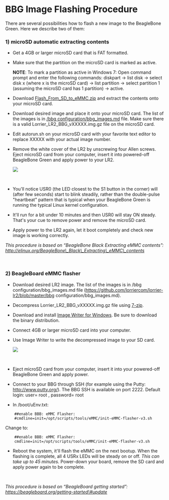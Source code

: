 BBG Image Flashing Procedure
============================

There are several possibilities how to flash a new image to the BeagleBone
Green. Here we describe two of them:

### 1) microSD automatic extracting contents

-   Get a 4GB or larger microSD card that is FAT formatted.

-   Make sure that the partition on the microSD card is marked as active.

    **NOTE**: To mark a partition as active in Windows 7: Open command prompt
    and enter the following commands: diskpart -\> list disk -\> select disk x
    (where x is the microSD card) -\> list partition -\> select partition 1
    (assuming the microSD card has 1 partition) -\> active.

-   Download
    [Flash\_From\_SD\_to\_eMMC.zip](https://drive.google.com/open?id=0B2d6XCsqk9PSREFxVFRpUG5MNTA)
    and extract the contents onto your microSD card.

-   Download desired image and place it onto your microSD card. The list of the
    images is in [/bbg
    configuration/bbg\_images.md](https://github.com/lorriercom/lorrier-lr2/blob/master/bbg%20configuration/bbg_images.md)
    file. Make sure there is a valid Lorrier\_LR2\_BBG\_vXXXXX.img.gz file on
    the microSD card.

-   Edit autorun.sh on your microSD card with your favorite text editor to
    replace XXXXX with your actual image number.

-   Remove the white cover of the LR2 by unscrewing four Allen screws. Eject
    microSD card from your computer, insert it into powered-off BeagleBone Green
    and apply power to your LR2.

    ![](https://abload.de/img/img_1809f2sp0.jpg)

 

-   You'll notice USR0 (the LED closest to the S1 button in the corner) will
    (after few seconds) start to blink steadily, rather than the double-pulse
    "heartbeat" pattern that is typical when your BeagleBone Green is running
    the typical Linux kernel configuration.

-   It'll run for a bit under 10 minutes and then USR0 will stay ON steady.
    That's your cue to remove power and remove the microSD card.

-   Apply power to the LR2 again, let it boot completely and check new image is
    working correctly.

*This procedure is based on “BeagleBone Black Extracting eMMC contents”:
http://elinux.org/BeagleBone\_Black\_Extracting\_eMMC\_contents*

 

### 2) BeagleBoard eMMC flasher

-   Download desired LR2 image. The list of the images is in /bbg
    configuration/bbg\_images.md file
    (https://github.com/lorriercom/lorrier-lr2/blob/master/bbg
    configuration/bbg\_images.md).

-   Decompress Lorrier\_LR2\_BBG\_vXXXXX.img.gz file using
    [7-zip](http://www.7-zip.org/download.html).

-   Download and install [Image Writer for
    Windows](https://sourceforge.net/projects/win32diskimager/files/latest/download).
    Be sure to download the binary distribution.

-   Connect 4GB or larger microSD card into your computer.

-   Use Image Writer to write the decompressed image to your SD card.

    ![](https://beagleboard.org/static/images/write-latestimage.png)

 

-   Eject microSD card from your computer, insert it into your powered-off
    BeagleBone Green and apply power.

-   Connect to your BBG through SSH (for example using the Putty:
    http://www.putty.org/). The BBG SSH is available on port 2222. Default
    login: user= root , password= root

-   In /boot/uEnv.txt:

~~~~~~~~~~~~~~~~~~~~~~~~~~~~~~~~~~~~~~~~~~~~~~~~~~~~~~~~~~~~~~~~~~~~~~~~~~~~~~~~
    ##enable BBB: eMMC Flasher:
    #cmdline=init=/opt/scripts/tools/eMMC/init-eMMC-flasher-v3.sh
~~~~~~~~~~~~~~~~~~~~~~~~~~~~~~~~~~~~~~~~~~~~~~~~~~~~~~~~~~~~~~~~~~~~~~~~~~~~~~~~

Change to:

~~~~~~~~~~~~~~~~~~~~~~~~~~~~~~~~~~~~~~~~~~~~~~~~~~~~~~~~~~~~~~~~~~~~~~~~~~~~~~~~
    ##enable BBB: eMMC Flasher:
    cmdline=init=/opt/scripts/tools/eMMC/init-eMMC-flasher-v3.sh
~~~~~~~~~~~~~~~~~~~~~~~~~~~~~~~~~~~~~~~~~~~~~~~~~~~~~~~~~~~~~~~~~~~~~~~~~~~~~~~~

-   Reboot the system, it'll flash the eMMC on the next bootup. When the
    flashing is complete, all 4 USRx LEDs will be steady on or off. *This can
    take up to 45 minutes.* Power-down your board, remove the SD card and apply
    power again to be complete.

 

*This procedure is based on “BeagleBoard getting started”:
https://beagleboard.org/getting-started\#update*
